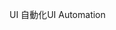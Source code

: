 <span data-ttu-id="fde87-101">UI 自動化</span><span class="sxs-lookup"><span data-stu-id="fde87-101">UI Automation</span></span>
